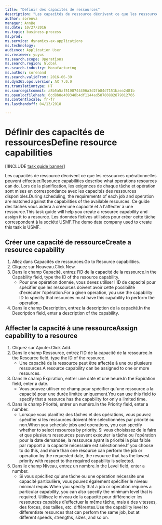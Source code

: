 ```yaml
--- 
title: "Définir des capacités de ressources"
description: "Les capacités de ressource décrivent ce que les ressources opérationnelles peuvent effectuer."
author: sorenva
manager: AnnBe
ms.date: 10/27/2016
ms.topic: business-process
ms.prod: 
ms.service: dynamics-ax-applications
ms.technology: 
audience: Application User
ms.reviewer: yuyus
ms.search.scope: Operations
ms.search.region: Global
ms.search.industry: Manufacturing
ms.author: sorenand
ms.search.validFrom: 2016-06-30
ms.dyn365.ops.version: AX 7.0.0
ms.translationtype: HT
ms.sourcegitcommit: a8b5a5af5108744406a3d2fb84d7151baea2481b
ms.openlocfilehash: 6cd8b8e409348b4df1144ad58700882879012766
ms.contentlocale: fr-fr
ms.lasthandoff: 04/13/2018

---
```

# <a name="define-resource-capabilities"></a><span data-ttu-id="0ec98-103">Définir des capacités de ressources</span><span class="sxs-lookup"><span data-stu-id="0ec98-103">Define resource capabilities</span></span>

[!INCLUDE [task guide banner](../../includes/task-guide-banner.md)]

<span data-ttu-id="0ec98-104">Les capacités de ressource décrivent ce que les ressources opérationnelles peuvent effectuer.</span><span class="sxs-lookup"><span data-stu-id="0ec98-104">Resource capabilities describe what operations resources can do.</span></span> <span data-ttu-id="0ec98-105">Lors de la planification, les exigences de chaque tâche et opération sont mises en correspondance avec les capacités des ressources disponibles.</span><span class="sxs-lookup"><span data-stu-id="0ec98-105">During scheduling, the requirements of each job and operation are matched against the capabilities of the available resources.</span></span> <span data-ttu-id="0ec98-106">Ce guide des tâches vous aidera à créer une capacité et à l'affecter à une ressource.</span><span class="sxs-lookup"><span data-stu-id="0ec98-106">This task guide will help you create a resource capability and assign it to a resource.</span></span> <span data-ttu-id="0ec98-107">Les données fictives utilisées pour créer cette tâche correspondent à la société USMF.</span><span class="sxs-lookup"><span data-stu-id="0ec98-107">The demo data company used to create this task is USMF.</span></span>


## <a name="create-a-resource-capability"></a><span data-ttu-id="0ec98-108">Créer une capacité de ressource</span><span class="sxs-lookup"><span data-stu-id="0ec98-108">Create a resource capability</span></span>
1. <span data-ttu-id="0ec98-109">Allez dans Capacités de ressources.</span><span class="sxs-lookup"><span data-stu-id="0ec98-109">Go to Resource capabilities.</span></span>
2. <span data-ttu-id="0ec98-110">Cliquez sur Nouveau.</span><span class="sxs-lookup"><span data-stu-id="0ec98-110">Click New.</span></span>
3. <span data-ttu-id="0ec98-111">Dans le champ Capacité, entrez l'ID de la capacité de la ressource.</span><span class="sxs-lookup"><span data-stu-id="0ec98-111">In the Capability field, type the ID of the resource capability.</span></span>
    * <span data-ttu-id="0ec98-112">Pour une opération donnée, vous devez utiliser l'ID de capacité pour spécifier que les ressources doivent avoir cette possibilité d'exécuter l'opération.</span><span class="sxs-lookup"><span data-stu-id="0ec98-112">For a given operation, you use the capability ID to specify that resources must have this capability to perform the operation.</span></span>  
4. <span data-ttu-id="0ec98-113">Dans le champ Description, entrez la description de la capacité.</span><span class="sxs-lookup"><span data-stu-id="0ec98-113">In the Description field, enter a description of the capability.</span></span>

## <a name="assign-capability-to-a-resource"></a><span data-ttu-id="0ec98-114">Affecter la capacité à une ressource</span><span class="sxs-lookup"><span data-stu-id="0ec98-114">Assign capability to a resource</span></span>
1. <span data-ttu-id="0ec98-115">Cliquez sur Ajouter.</span><span class="sxs-lookup"><span data-stu-id="0ec98-115">Click Add.</span></span>
2. <span data-ttu-id="0ec98-116">Dans le champ Ressource, entrez l'ID de la capacité de la ressource.</span><span class="sxs-lookup"><span data-stu-id="0ec98-116">In the Resource field, type the ID of the resource.</span></span>
    * <span data-ttu-id="0ec98-117">Une capacité de la ressource peut être affectée à une ou plusieurs ressources.</span><span class="sxs-lookup"><span data-stu-id="0ec98-117">A resource capability can be assigned to one or more resources.</span></span>  
3. <span data-ttu-id="0ec98-118">Dans le champ Expiration, entrer une date et une heure.</span><span class="sxs-lookup"><span data-stu-id="0ec98-118">In the Expiration field, enter a date.</span></span>
    * <span data-ttu-id="0ec98-119">Vous pouvez utiliser ce champ pour spécifier qu'une ressource a la capacité pour une durée limitée uniquement.</span><span class="sxs-lookup"><span data-stu-id="0ec98-119">You can use this field to specify that a resource has the capability for only a limited time.</span></span>  
4. <span data-ttu-id="0ec98-120">Dans le champ Priorité, entrer un numéro.</span><span class="sxs-lookup"><span data-stu-id="0ec98-120">In the Priority field, enter a number.</span></span>
    * <span data-ttu-id="0ec98-121">Lorsque vous planifiez des tâches et des opérations, vous pouvez spécifier si les ressources doivent être sélectionnées par priorité ou non.</span><span class="sxs-lookup"><span data-stu-id="0ec98-121">When you schedule jobs and operations, you can specify whether to select resources by priority.</span></span> <span data-ttu-id="0ec98-122">Si vous choisissez de le faire et que plusieurs ressources peuvent exécuter la tâche ou l'opération pour la date demandée, la ressource ayant la priorité la plus faible par rapport à la capacité nécessaire est sélectionnée.</span><span class="sxs-lookup"><span data-stu-id="0ec98-122">If you choose to do this, and more than one resource can perform the job or operation by the requested date, the resource that has the lowest priority with respect to the required capability is selected.</span></span>  
5. <span data-ttu-id="0ec98-123">Dans le champ Niveau, entrez un nombre.</span><span class="sxs-lookup"><span data-stu-id="0ec98-123">In the Level field, enter a number.</span></span>
    * <span data-ttu-id="0ec98-124">Si vous spécifiez qu'une tâche ou une opération nécessite une capacité particulière, vous pouvez également spécifier le niveau minimal requis.</span><span class="sxs-lookup"><span data-stu-id="0ec98-124">When you specify that a job or operation requires a particular capability, you can also specify the minimum level that is required.</span></span> <span data-ttu-id="0ec98-125">Utilisez le niveau de la capacité pour différencier les ressources capables d'effectuer la même tâche, mais à des vitesses, des forces, des tailles, etc. différentes.</span><span class="sxs-lookup"><span data-stu-id="0ec98-125">Use the capability level to differentiate resources that can perform the same job, but at different speeds, strengths, sizes, and so on.</span></span>  


